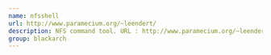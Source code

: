 ```yaml
---
name: nfsshell
url: http://www.paramecium.org/~leendert/
description: NFS command tool. URL : http://www.paramecium.org/~leendert/ Groups : blackarch blackarch-automation blackarch-networking
group: blackarch
---
```

